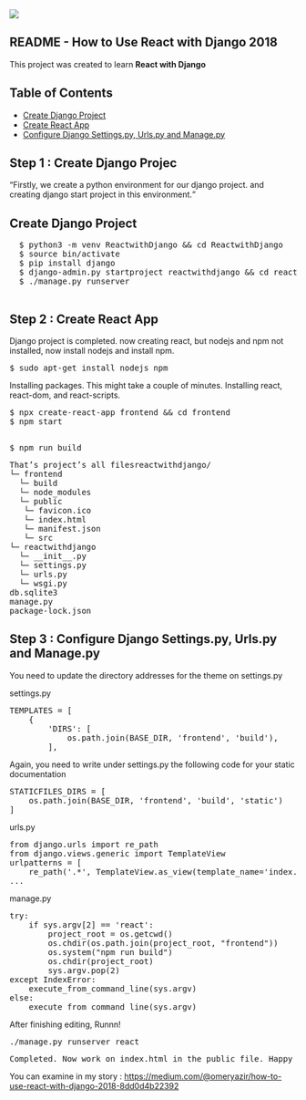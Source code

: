 <img src="https://cdn-images-1.medium.com/max/1000/1*1Kb4nfsuXuuYeRmqIo3oyg.png">
<article class="markdown-body entry-content" itemprop="text"><h1><a href="#django" aria-hidden="true" class="anchor" id="user-content-scrapy"></a>README - How to Use React with Django 2018</h1>
<p>This project was created to learn <b>React with Django</b></p>


<h2><a href="#table-of-contents" aria-hidden="true" class="anchor" id="user-content-table-of-contents"></a>Table of Contents</h2>

<ul>
<li><a href="#django">Create Django Project</a></li>
<li><a href="#react">Create React App</a></li>
<li><a href="#configure">Configure Django Settings.py, Urls.py and Manage.py</a></li>
</ul>

<h2><a href="#django" aria-hidden="true" class="anchor" id="user-content-what"></a>Step 1 : Create Django Projec</h2>
<q>Firstly, we create a python environment for our django project. and creating django start project in this environment.</q>


<h2></h2>
<h2><a href="#commands" aria-hidden="true" class="anchor" id="user-content-commands"></a>Create Django Project</h2>
  <pre>
  $ python3 -m venv ReactwithDjango && cd ReactwithDjango
  $ source bin/activate
  $ pip install django
  $ django-admin.py startproject reactwithdjango && cd reactwithdjango
  $ ./manage.py runserver
  </pre>
  
  

<h2><a href="#react" aria-hidden="true" class="anchor" id="user-content-howtoinstall"></a>Step 2 : Create React App</h2>
<p>Django project is completed. now creating react, but nodejs and npm not installed, now install nodejs and install npm.</p>

<pre>$ sudo apt-get install nodejs npm</pre>

Installing packages. This might take a couple of minutes.
Installing react, react-dom, and react-scripts.

<pre>
$ npx create-react-app frontend && cd frontend
$ npm start
</pre>

<pre> 
$ npm run build
</pre>

<pre>
That’s project’s all filesreactwithdjango/
└─ frontend
  └─ build
  └─ node_modules
  └─ public
   └─ favicon.ico
   └─ index.html
   └─ manifest.json
   └─ src
└─ reactwithdjango
  └─ __init__.py
  └─ settings.py
  └─ urls.py
  └─ wsgi.py
db.sqlite3
manage.py
package-lock.json
</pre>

<h2><a href="#configure" aria-hidden="true" class="anchor" id="user-content-quickstart"></a>Step 3 : Configure Django Settings.py, Urls.py and Manage.py</h2>

<p>You need to update the directory addresses for the theme on settings.py</p>

settings.py
<pre>
TEMPLATES = [
    {        
        'DIRS': [
            os.path.join(BASE_DIR, 'frontend', 'build'),
        ],
</pre>
Again, you need to write under settings.py the following code for your static documentation

<pre>
STATICFILES_DIRS = [
    os.path.join(BASE_DIR, 'frontend', 'build', 'static')
]
</pre>

urls.py
<pre>
from django.urls import re_path
from django.views.generic import TemplateView
urlpatterns = [
    re_path('.*', TemplateView.as_view(template_name='index.html')),
...
</pre>

manage.py
<pre>
try:
    if sys.argv[2] == 'react':
        project_root = os.getcwd()
        os.chdir(os.path.join(project_root, "frontend"))
        os.system("npm run build")
        os.chdir(project_root)
        sys.argv.pop(2)
except IndexError:
    execute_from_command_line(sys.argv)
else:
    execute_from_command_line(sys.argv)
</pre>

After finishing editing, Runnn!

<pre>
./manage.py runserver react
</pre>

<pre>Completed. Now work on index.html in the public file. Happy hacking!</pre>

You can examine in my story : <link href="https://medium.com/@omeryazir/how-to-use-react-with-django-2018-8dd0d4b22392">https://medium.com/@omeryazir/how-to-use-react-with-django-2018-8dd0d4b22392</link>
</article>
